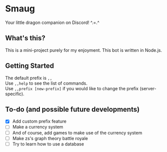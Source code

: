 # Smaug
Your little dragon companion on Discord! ^.=.^

## What's this?
This is a mini-project purely for my enjoyment. This bot is written in Node.js.

## Getting Started
The default prefix is `,,`  
Use `,,help` to see the list of commands.  
Use `,,prefix [new-prefix]` if you would like to change the prefix (server-specific).

## To-do (and possible future developments)
- [X] Add custom prefix feature
- [ ] Make a currency system
- [ ] And of course, add games to make use of the currency system
- [ ] Make zs's graph theory battle royale
- [ ] Try to learn how to use a database
